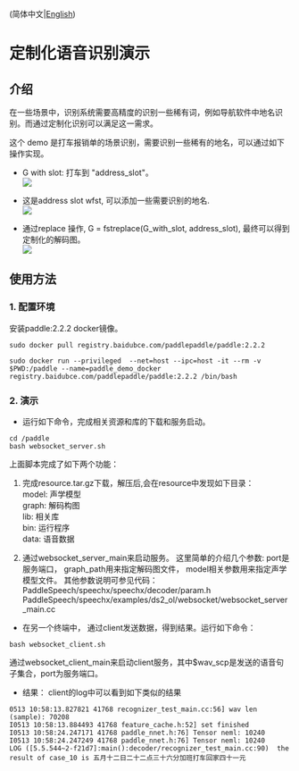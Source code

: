 (简体中文|[English](./README.md))

# 定制化语音识别演示
## 介绍
在一些场景中，识别系统需要高精度的识别一些稀有词，例如导航软件中地名识别。而通过定制化识别可以满足这一需求。  

这个 demo 是打车报销单的场景识别，需要识别一些稀有的地名，可以通过如下操作实现。

* G with slot: 打车到 "address_slot"。  
![](https://ai-studio-static-online.cdn.bcebos.com/28d9ef132a7f47a895a65ae9e5c4f55b8f472c9f3dd24be8a2e66e0b88b173a4)

* 这是address slot wfst, 可以添加一些需要识别的地名.  
![](https://ai-studio-static-online.cdn.bcebos.com/47c89100ef8c465bac733605ffc53d76abefba33d62f4d818d351f8cea3c8fe2)

* 通过replace 操作, G = fstreplace(G_with_slot, address_slot), 最终可以得到定制化的解码图。  
![](https://ai-studio-static-online.cdn.bcebos.com/60a3095293044f10b73039ab10c7950d139a6717580a44a3ba878c6e74de402b)  

## 使用方法
### 1. 配置环境
安装paddle:2.2.2 docker镜像。
```
sudo docker pull registry.baidubce.com/paddlepaddle/paddle:2.2.2

sudo docker run --privileged  --net=host --ipc=host -it --rm -v $PWD:/paddle --name=paddle_demo_docker registry.baidubce.com/paddlepaddle/paddle:2.2.2 /bin/bash 
```

### 2. 演示
* 运行如下命令，完成相关资源和库的下载和服务启动。
```
cd /paddle
bash websocket_server.sh
```
上面脚本完成了如下两个功能：
1. 完成resource.tar.gz下载，解压后,会在resource中发现如下目录：  
model: 声学模型  
graph: 解码构图  
lib: 相关库  
bin: 运行程序  
data: 语音数据  

2. 通过websocket_server_main来启动服务。
这里简单的介绍几个参数:
port是服务端口，
graph_path用来指定解码图文件，
model相关参数用来指定声学模型文件。
其他参数说明可参见代码：
PaddleSpeech/speechx/speechx/decoder/param.h
PaddleSpeech/speechx/examples/ds2_ol/websocket/websocket_server_main.cc

* 在另一个终端中， 通过client发送数据，得到结果。运行如下命令：
```
bash websocket_client.sh
```
通过websocket_client_main来启动client服务，其中$wav_scp是发送的语音句子集合，port为服务端口。

* 结果：
client的log中可以看到如下类似的结果
```
0513 10:58:13.827821 41768 recognizer_test_main.cc:56] wav len (sample): 70208
I0513 10:58:13.884493 41768 feature_cache.h:52] set finished
I0513 10:58:24.247171 41768 paddle_nnet.h:76] Tensor neml: 10240
I0513 10:58:24.247249 41768 paddle_nnet.h:76] Tensor neml: 10240
LOG ([5.5.544~2-f21d7]:main():decoder/recognizer_test_main.cc:90)  the result of case_10 is 五月十二日二十二点三十六分加班打车回家四十一元
```
